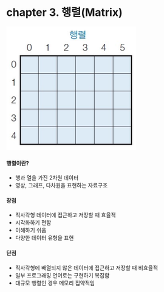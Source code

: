 # chapter 3. 행렬(Matrix)

![matrix](https://github.com/BangYunseo/TIL/blob/main/ComputerScience/Data%20Structure/%20Image/ch03/matrix.PNG)

#### 행렬이란? 
* 행과 열을 가진 2차원 데이터
* 영상, 그래프, 다차원을 표현하는 자료구조

#### 장점 
* 직사각형 데이터에 접근하고 저장할 때 효율적
* 시각화하기 편함
* 이해하기 쉬움
* 다양한 데이터 유형을 표현
    
#### 단점
* 직사각형에 배열되지 않은 데이터에 접근하고 저장할 때 비효율적
* 일부 프로그래밍 언어로는 구현하기 복잡함
* 대규모 행렬인 경우 메모리 집약적임
